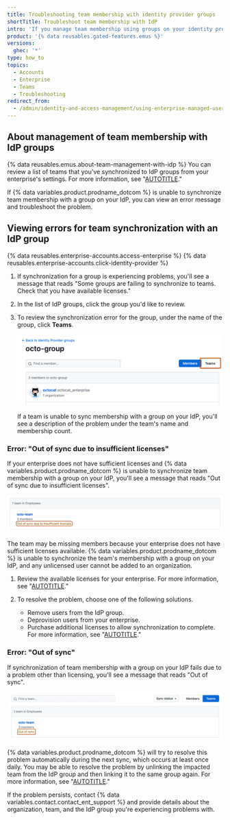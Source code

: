 ```yaml
---
title: Troubleshooting team membership with identity provider groups
shortTitle: Troubleshoot team membership with IdP
intro: 'If you manage team membership using groups on your identity provider (IdP), but team membership is not in sync, you can troubleshoot the problem.'
product: '{% data reusables.gated-features.emus %}'
versions:
  ghec: '*'
type: how_to
topics:
  - Accounts
  - Enterprise
  - Teams
  - Troubleshooting
redirect_from:
  - /admin/identity-and-access-management/using-enterprise-managed-users-for-iam/troubleshooting-team-membership-with-identity-provider-groups
---
```


## About management of team membership with IdP groups

{% data reusables.emus.about-team-management-with-idp %} You can review a list of teams that you've synchronized to IdP groups from your enterprise's settings. For more information, see "[AUTOTITLE](/admin/identity-and-access-management/using-enterprise-managed-users-for-iam/managing-team-memberships-with-identity-provider-groups#viewing-idp-groups-group-membership-and-connected-teams)."

If {% data variables.product.prodname_dotcom %} is unable to synchronize team membership with a group on your IdP, you can view an error message and troubleshoot the problem.

## Viewing errors for team synchronization with an IdP group

{% data reusables.enterprise-accounts.access-enterprise %}
{% data reusables.enterprise-accounts.click-identity-provider %}
1. If synchronization for a group is experiencing problems, you'll see a message that reads "Some groups are failing to synchronize to teams. Check that you have available licenses."
1. In the list of IdP groups, click the group you'd like to review.
1. To review the synchronization error for the group, under the name of the group, click **Teams**.

   ![Screenshot of the page for a synchronized IdP group. Under the name of the group, to the right, the "Teams" tab is highlighed in dark orange.](/assets/images/help/enterprises/idp-group-sync-teams-tab.png)

   If a team is unable to sync membership with a group on your IdP, you'll see a description of the problem under the team's name and membership count.

### Error: "Out of sync due to insufficient licenses"

If your enterprise does not have sufficient licenses and {% data variables.product.prodname_dotcom %} is unable to synchronize team membership with a group on your IdP, you'll see a message that reads "Out of sync due to insufficient licenses".

![Screenshot of the IdP group page. A warning that a team is out of sync due to insufficient licenses is outlined in dark orange.](/assets/images/help/enterprises/emu-group-team-not-synced-missing-licenses.png)

The team may be missing members because your enterprise does not have sufficient licenses available. {% data variables.product.prodname_dotcom %} is unable to synchronize the team's membership with a group on your IdP, and any unlicensed user cannot be added to an organization.

1. Review the available licenses for your enterprise. For more information, see "[AUTOTITLE](/billing/managing-your-license-for-github-enterprise/viewing-license-usage-for-github-enterprise)."
1. To resolve the problem, choose one of the following solutions.

   - Remove users from the IdP group.
   - Deprovision users from your enterprise.
   - Purchase additional licenses to allow synchronization to complete. For more information, see "[AUTOTITLE](/billing/managing-the-plan-for-your-github-account/about-per-user-pricing#about-changes-to-your-subscription)."

### Error: "Out of sync"

If synchronization of team membership with a group on your IdP fails due to a problem other than licensing, you'll see a message that reads "Out of sync".

![Screenshot of the IdP group page. A warning that a team is out of sync is outlined in dark orange.](/assets/images/help/enterprises/emu-group-team-not-synced-generic.png)

{% data variables.product.prodname_dotcom %} will try to resolve this problem automatically during the next sync, which occurs at least once daily. You may be able to resolve the problem by unlinking the impacted team from the IdP group and then linking it to the same group again. For more information, see "[AUTOTITLE](/admin/identity-and-access-management/using-enterprise-managed-users-for-iam/managing-team-memberships-with-identity-provider-groups#managing-the-connection-between-an-existing-team-and-an-idp-group)."

If the problem persists, contact {% data variables.contact.contact_ent_support %} and provide details about the organization, team, and the IdP group you're experiencing problems with.
